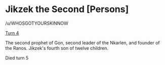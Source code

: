 # Jikzek the Second [Persons]

/u/WHOSGOTYOURSKINNOW 

[Turn 4](https://www.reddit.com/r/GodhoodWB/comments/fsee67/endless_pantheon_turn_4/fm1j8wf/)

The second prophet of Gon, second leader of the Nkarlen, and founder of the Ranos. Jikzek's fourth son of twelve children. 

Died turn 5


